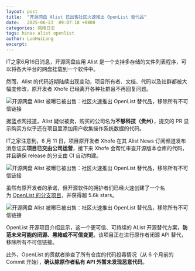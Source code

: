 ```yaml
---
layout: post
title:  "开源网盘 Alist 已出售社区火速推出 OpenList 替代品"
date:   2025-06-23  09:07:18 +0800
categories: 网络日志
tags: hinas alist openlist
author: LuoHuiLong
excerpt: 
---
```


IT之家6月16日消息，开源网盘应用 Alist 是一个支持多存储的文件列表程序，可以将各大平台的网盘挂载到一个软件中。

然而，Alist 的代码近期陆续出现变动，项目所有者、文档、代码以及社群都被大幅度修改，原开发者 Xhofe 已经离开各种社群且不再回复问题。

![开源网盘 Alist 被曝已被出售：社区火速推出 OpenList 替代品，移除所有不可信链接][1]


<!--more-->


据蓝点网报道，Alist 疑似被卖，购买的公司名为**不够科技（贵州）**，提交的 PR 显示购买方似乎还在项目里添加用户收集操作系统数据的代码。

IT之家注意到，6 月 11 日，项目原开发者 Xhofe 在其 Alist News 订阅频道发布消息证实**项目已交由公司运营**，接下来 Xhofe 会帮忙审查开源版本仓库的代码，并且确保 release 的分支由 CI 自动构建。

![开源网盘 Alist 被曝已被出售：社区火速推出 OpenList 替代品，移除所有不可信链接][2]

虽然有原开发者的承诺，但开源软件的拥护者们已经火速创建了一个名为 [OpenList 的分支项目](https://github.com/OpenListTeam/OpenList)，并获得超 5.6k stars。

![开源网盘 Alist 被曝已被出售：社区火速推出 OpenList 替代品，移除所有不可信链接][3]

OpenList 开源项目介绍显示，这一个更可信、可持续的 AList 开源替代方案，**防范未来可能的闭源、黑箱或不可信变更**。该项目正在进行原作者闭源 API 替代，移除所有不可信链接。

此外，OpenList 的贡献者排查了所有仓库的代码投毒情况（从 6 个月前的 Commit 开始），**确认除原作者私有 API 外暂未发现恶意代码**。


  [1]: https://img2.wait.loan/file/img-hub/1750192315582_alist-1.avif
  [2]: https://img2.wait.loan/file/img-hub/1750192320045_alist-2.avif
  [3]: https://img2.wait.loan/file/img-hub/1750192321328_alist-3.avif